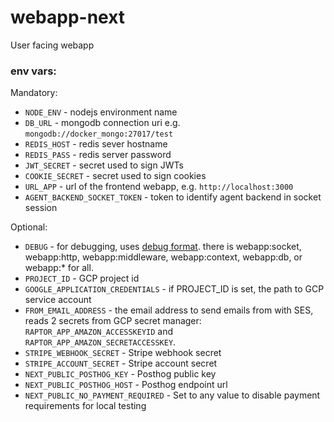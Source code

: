 # webapp-next

User facing webapp

### env vars:

Mandatory:
- `NODE_ENV` - nodejs environment name
- `DB_URL` - mongodb connection uri e.g. `mongodb://docker_mongo:27017/test`
- `REDIS_HOST` - redis sever hostname
- `REDIS_PASS` - redis server password
- `JWT_SECRET` - secret used to sign JWTs
- `COOKIE_SECRET` - secret used to sign cookies
- `URL_APP` - url of the frontend webapp, e.g. `http://localhost:3000`
- `AGENT_BACKEND_SOCKET_TOKEN` - token to identify agent backend in socket session

Optional:
- `DEBUG` - for debugging, uses [debug format](https://www.npmjs.com/package/debug). there is webapp:socket, webapp:http, webapp:middleware, webapp:context, webapp:db, or webapp:* for all.
- `PROJECT_ID` - GCP project id
- `GOOGLE_APPLICATION_CREDENTIALS` - if PROJECT_ID is set, the path to GCP service account
- `FROM_EMAIL_ADDRESS` - the email address to send emails from with SES, reads 2 secrets from GCP secret manager: `RAPTOR_APP_AMAZON_ACCESSKEYID` and `RAPTOR_APP_AMAZON_SECRETACCESSKEY`.
- `STRIPE_WEBHOOK_SECRET` - Stripe webhook secret
- `STRIPE_ACCOUNT_SECRET` - Stripe account secret
- `NEXT_PUBLIC_POSTHOG_KEY` - Posthog public key
- `NEXT_PUBLIC_POSTHOG_HOST` - Posthog endpoint url
- `NEXT_PUBLIC_NO_PAYMENT_REQUIRED` - Set to any value to disable payment requirements for local testing
